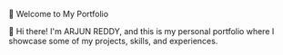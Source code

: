  🤝 Welcome to My Portfolio

🫵 Hi there! I'm ARJUN REDDY, and this is my personal portfolio where I showcase some of my projects, skills, and experiences.
